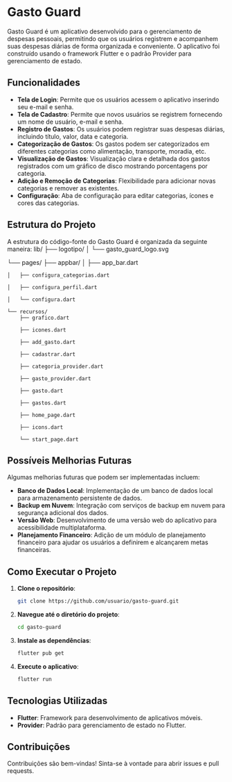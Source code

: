 # Gasto Guard

Gasto Guard é um aplicativo desenvolvido para o gerenciamento de despesas pessoais, permitindo que os usuários registrem e acompanhem suas despesas diárias de forma organizada e conveniente. O aplicativo foi construído usando o framework Flutter e o padrão Provider para gerenciamento de estado.

## Funcionalidades

- **Tela de Login**: Permite que os usuários acessem o aplicativo inserindo seu e-mail e senha.
- **Tela de Cadastro**: Permite que novos usuários se registrem fornecendo um nome de usuário, e-mail e senha.
- **Registro de Gastos**: Os usuários podem registrar suas despesas diárias, incluindo título, valor, data e categoria.
- **Categorização de Gastos**: Os gastos podem ser categorizados em diferentes categorias como alimentação, transporte, moradia, etc.
- **Visualização de Gastos**: Visualização clara e detalhada dos gastos registrados com um gráfico de disco mostrando porcentagens por categoria.
- **Adição e Remoção de Categorias**: Flexibilidade para adicionar novas categorias e remover as existentes.
- **Configuração**: Aba de configuração para editar categorias, ícones e cores das categorias.

## Estrutura do Projeto

A estrutura do código-fonte do Gasto Guard é organizada da seguinte maneira:
lib/
├── logotipo/
│   └── gasto_guard_logo.svg

└── pages/
    ├── appbar/
    │   ├── app_bar.dart

    │   ├── configura_categorias.dart

    │   ├── configura_perfil.dart

    │   └── configura.dart

    └── recursos/
        ├── grafico.dart

        ├── icones.dart

        ├── add_gasto.dart

        ├── cadastrar.dart

        ├── categoria_provider.dart

        ├── gasto_provider.dart

        ├── gasto.dart

        ├── gastos.dart

        ├── home_page.dart

        ├── icons.dart

        └── start_page.dart

## Possíveis Melhorias Futuras

Algumas melhorias futuras que podem ser implementadas incluem:

- **Banco de Dados Local**: Implementação de um banco de dados local para armazenamento persistente de dados.
- **Backup em Nuvem**: Integração com serviços de backup em nuvem para segurança adicional dos dados.
- **Versão Web**: Desenvolvimento de uma versão web do aplicativo para acessibilidade multiplataforma.
- **Planejamento Financeiro**: Adição de um módulo de planejamento financeiro para ajudar os usuários a definirem e alcançarem metas financeiras.

## Como Executar o Projeto

1. **Clone o repositório**:
    ```sh
    git clone https://github.com/usuario/gasto-guard.git
    ```

2. **Navegue até o diretório do projeto**:
    ```sh
    cd gasto-guard
    ```

3. **Instale as dependências**:
    ```sh
    flutter pub get
    ```

4. **Execute o aplicativo**:
    ```sh
    flutter run
    ```

## Tecnologias Utilizadas

- **Flutter**: Framework para desenvolvimento de aplicativos móveis.
- **Provider**: Padrão para gerenciamento de estado no Flutter.

## Contribuições

Contribuições são bem-vindas! Sinta-se à vontade para abrir issues e pull requests.
